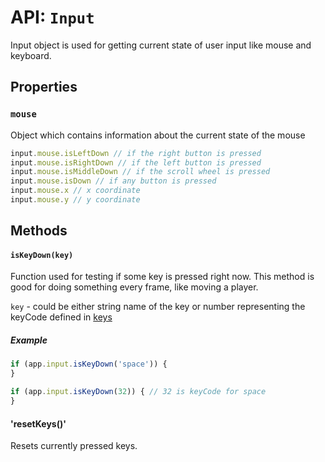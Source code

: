 # API: `Input`

Input object is used for getting current state of user input like mouse and keyboard.

Properties
----------

### `mouse`

Object which contains information about the current state of the mouse

```javascript
input.mouse.isLeftDown // if the right button is pressed
input.mouse.isRightDown // if the left button is pressed
input.mouse.isMiddleDown // if the scroll wheel is pressed
input.mouse.isDown // if any button is pressed
input.mouse.x // x coordinate
input.mouse.y // y coordinate
```

Methods
-------

#### `isKeyDown(key)`

Function used for testing if some key is pressed right now. This method is good for doing something every frame, like moving a player.

`key` - could be either string name of the key or number representing the keyCode defined in [keys](/src/keys.js)

##### Example

```javascript
if (app.input.isKeyDown('space')) {
}

if (app.input.isKeyDown(32)) { // 32 is keyCode for space
}
```

#### 'resetKeys()'

Resets currently pressed keys.
